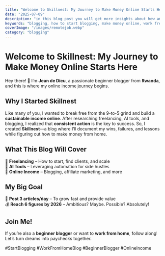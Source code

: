 ```yaml
---
title: "Welcome to Skillnest: My Journey to Make Money Online Starts Here"
date: "2025-07-09"
description: "in this blog post you will get more insights about how am about to start blogging from this year of 2025 to make money Online with blogging"
keywords: "blogging, how to start blogging, make money online, work from home, blogging for beginners"
coverImage: "/images/remotejob.webp"
category: "blogging"
---
```


# Welcome to Skillnest: My Journey to Make Money Online Starts Here  

Hey there! 👋 I’m **Jean de Dieu**, a passionate beginner blogger from **Rwanda**, and this is where my online income journey begins.  

## Why I Started Skillnest  

Like many of you, I wanted to break free from the 9-to-5 grind and build a **sustainable income online**. After researching freelancing, AI tools, and blogging, I realized that **consistent action** is the key to success. So, I created **Skillnest**—a blog where I’ll document my wins, failures, and lessons while figuring out how to make money from home.  


## What This Blog Will Cover  

📌 **Freelancing** – How to start, find clients, and scale  
📌 **AI Tools** – Leveraging automation for side hustles  
📌 **Online Income** – Blogging, affiliate marketing, and more  


## My Big Goal  
🚀 **Post 3 articles/day** – To grow fast and provide value  
💰 **Reach 6 figures by 2026** – Ambitious? Maybe. Possible? Absolutely!  

## Join Me!  
If you’re also a **beginner blogger** or want to **work from home**, follow along! Let’s turn dreams into paychecks together.  

#StartBlogging #WorkFromHomeBlog #BeginnerBlogger #OnlineIncome  
